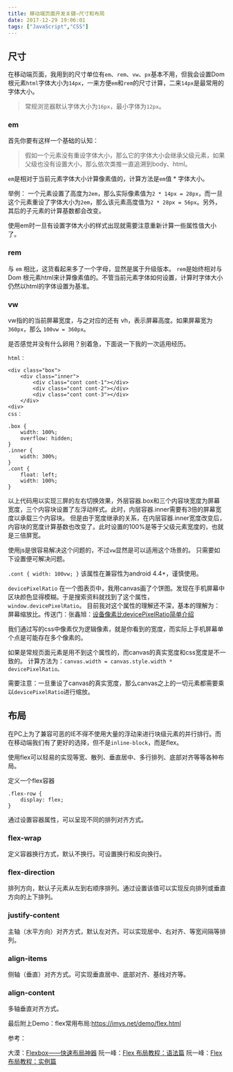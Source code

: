```yaml
---
title: 移动端页面开发关键—尺寸和布局
date: 2017-12-29 19:06:01
tags: ["JavaScript","CSS"]
---
```


## 尺寸
在移动端页面，我用到的尺寸单位有`em`、`rem`、`vw`、`px`基本不用，但我会设置Dom根元素`html`字体大小为`14px`，一来方便`em`和`rem`的尺寸计算，二来`14px`是最常用的字体大小。

> 常规浏览器默认字体大小为`16px`，最小字体为`12px`。

### em
首先你要有这样一个基础的认知：

> 假如一个元素没有重设字体大小，那么它的字体大小会继承父级元素，如果父级也没有设置大小，那么依次类推一直追溯到body、html。

`em`是相对于当前元素字体大小计算像素值的，计算方法是`em`值 * 字体大小。

举例：
一个元素设置了高度为`2em`，那么实际像素值为`2 * 14px = 28px`，而一旦这个元素重设了字体大小为`2em`，那么该元素高度值为`2 * 28px = 56px`。另外，其后的子元素的计算基数都会改变。

使用em时一旦有设置字体大小的样式出现就需要注意重新计算一些属性值大小了。

### rem
与 `em` 相比，这货看起来多了一个字母，显然是属于升级版本。
`rem`是始终相对与 Dom 根元素html来计算像素值的。不管当前元素字体如何设置，计算时字体大小仍然以html的字体设置为基准。

### vw
vw指的的当前屏幕宽度，与之对应的还有 vh，表示屏幕高度。如果屏幕宽为 `360px`，那么 `100vw = 360px`。

是否感觉并没有什么卵用？别着急，下面说一下我的一次适用经历。
```
html：

<div class="box">
    <div class="inner">
        <div class="cont cont-1"></div>
        <div class="cont cont-2"></div>
        <div class="cont cont-3"></div>
    </div>
<div>
css：

.box {
    width: 100%;
    overflow: hidden;
}
.inner {
    width: 300%;
}
.cont {
    float: left;
    width: 100%;
}
```
以上代码用以实现三屏的左右切换效果，外层容器.box和三个内容块宽度为屏幕宽度，三个内容块设置了左浮动样式。此时，内层容器.inner需要有3倍的屏幕宽度以承载三个内容块。
但是由于宽度继承的关系，在内层容器.inner宽度改变后，内容块的宽度计算基数也改变了。此时设置的100%是等于父级元素宽度的，也就是三倍屏宽。

使用js是很容易解决这个问题的，不过`vw`显然是可以适用这个场景的。
只需要如下设置便可解决问题。

`.cont { width: 100vw; }`
该属性在兼容性为android 4.4+，谨慎使用。

`devicePixelRatio`
在一个图表页中，我用canvas画了个饼图。发现在手机屏幕中区块颜色显得模糊。于是搜索资料就找到了这个属性，`window.devicePixelRatio`。
目前我对这个属性的理解还不深，基本的理解为：屏幕缩放比。传送门：张鑫旭：[设备像素比devicePixelRatio简单介绍](https://www.zhangxinxu.com/wordpress/2012/08/window-devicepixelratio/)

我们通过写的css中像素仅为逻辑像素，就是你看到的宽度，而实际上手机屏幕单个点是可能存在多个像素的。

如果是常规页面元素是用不到这个属性的，而canvas的真实宽度和css宽度是不一致的。
计算方法为：`canvas.width = canvas.style.width * devicePixelRatio。`

需要注意：一旦重设了canvas的真实宽度，那么canvas之上的一切元素都需要乘以`devicePixelRatio`进行缩放。

## 布局
在PC上为了兼容可恶的IE不得不使用大量的浮动来进行块级元素的并行排行。而在移动端我们有了更好的选择，但不是`inline-block`，而是flex。

使用flex可以轻易的实现等宽、散列、垂直居中、多行排列、底部对齐等等各种布局。

定义一个flex容器
```
.flex-row {
    display: flex;
}
```
通过设置容器属性，可以呈现不同的排列对齐方式。

### flex-wrap
定义容器换行方式，默认不换行。可设置换行和反向换行。

### flex-direction
排列方向，默认子元素从左到右顺序排列。通过设置该值可以实现反向排列或垂直方向的上下排列。

### justify-content
主轴（水平方向）对齐方式，默认左对齐。可以实现居中、右对齐、等宽间隔等排列。

### align-items
侧轴（垂直）对齐方式。可实现垂直居中、底部对齐、基线对齐等。

### align-content
多轴垂直对齐方式。

最后附上Demo：flex常用布局:https://imys.net/demo/flex.html

参考：

大漠：[Flexbox——快速布局神器](http://www.w3cplus.com/css3/flexbox-basics.html)
阮一峰：[Flex 布局教程：语法篇](http://www.ruanyifeng.com/blog/2015/07/flex-grammar.html)
阮一峰：[Flex 布局教程：实例篇](http://www.ruanyifeng.com/blog/2015/07/flex-examples.html)

